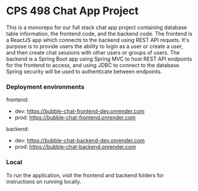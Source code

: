 # CPS 498 Chat App Project

This is a monorepo for our full stack chat app project containing database table information, the frontend code, and the backend code.
The frontend is a ReactJS app which connects to the backend using REST API requets. It's purpose is to provide users the ability to login as a user or create a user, and then create chat sessions with other users or groups of users.
The backend is a Spring Boot app using Spring MVC to host REST API endpoints for the frontend to access, and using JDBC to connect to the database. Spring security will be used to authenticate between endpoints.

### Deployment environments
frontend: 
- dev: https://bubble-chat-frontend-dev.onrender.com  
- prod: https://bubble-chat-frontend.onrender.com    

backend:
- dev: https://bubble-chat-backend-dev.onrender.com  
- prod: https://bubble-chat-backend.onrender.com     

### Local
To run the application, visit the frontend and backend folders for instructions on running locally.
